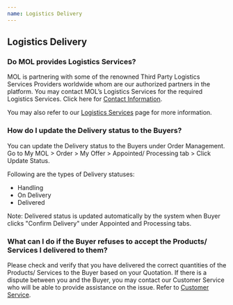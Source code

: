 ```yaml
---
name: Logistics Delivery 
---
```


## Logistics Delivery

###  Do MOL provides Logistics Services?

MOL is partnering with some of the renowned Third Party Logistics Services Providers worldwide whom are our authorized partners in the platform. You may contact MOL’s Logistics Services for the required Logistics Services. Click here for [Contact Information](https://aboutus.emarineonline.com/docs/connect/contactus).

You may also refer to our [Logistics Services](https://www.emarineonline.com/#/service-info/logistics) page for more information.

###  How do I update the Delivery status to the Buyers?

You can update the Delivery status to the Buyers under Order Management. Go to My MOL > Order > My Offer > Appointed/ Processing tab > Click Update Status.  

Following are the types of Delivery statuses: 

- Handling
-	On Delivery
-	Delivered 

Note: Delivered status is updated automatically by the system when Buyer clicks "Confirm Delivery" under Appointed and Processing tabs.

###  What can I do if the Buyer refuses to accept the Products/ Services I delivered to them?

Please check and verify that you have delivered the correct quantities of the Products/ Services to the Buyer based on your Quotation. If there is a dispute between you and the Buyer, you may contact our Customer Service who will be able to provide assistance on the issue. Refer to [Customer Service](http://aboutus.emarineonline.com/docs/connect/contactus).

